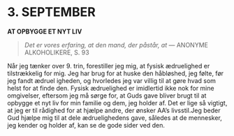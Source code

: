 # 3. SEPTEMBER

**AT OPBYGGE ET NYT LIV**

> *Det er vores erfaring, at den mand, der påstår, at*
> — ANONYME ALKOHOLIKERE, S. 93

Når jeg tænker over 9. trin, forestiller jeg mig, at fysisk ædruelighed er tilstrækkelig for mig. Jeg har brug for at huske den håbløshed, jeg følte, før jeg fandt ædruel igheden, og hvorledes jeg var villig til at gøre hvad som helst for at finde den. Fysisk ædruelighed er imidlertid ikke nok for mine omgivelser, eftersom jeg må sørge for, at Guds gave bliver brugt til at opbygge et nyt liv for min familie og dem, jeg holder af. Det er lige så vigtigt, at jeg er til rådighed for at hjælpe andre, der ønsker AA’s livsstil.Jeg beder Gud hjælpe mig til at dele ædruelighedens gave, således at de mennesker, jeg kender og holder af, kan se de gode sider ved den.
